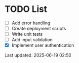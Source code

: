 # TODO List

- [ ] Add error handling
- [ ] Create deployment scripts
- [ ] Write unit tests
- [ ] Add input validation
- [x] Implement user authentication

Last updated: 2025-06-19 02:50
